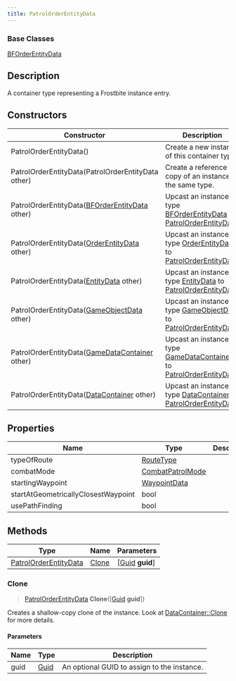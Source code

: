 ```yaml
---
title: PatrolOrderEntityData
---
```

### Base Classes

[BFOrderEntityData](BFOrderEntityData)

## Description

A container type representing a Frostbite instance entry.

## Constructors

| Constructor                                                                      | Description                                                                                                                       |
| -------------------------------------------------------------------------------- | --------------------------------------------------------------------------------------------------------------------------------- |
| PatrolOrderEntityData()                                                          | Create a new instance of this container type.                                                                                     |
| PatrolOrderEntityData(PatrolOrderEntityData other)                               | Create a reference copy of an instance of the same type.                                                                          |
| PatrolOrderEntityData([BFOrderEntityData](BFOrderEntityData) other)              | Upcast an instance of type [BFOrderEntityData](BFOrderEntityData) to [PatrolOrderEntityData](PatrolOrderEntityData).              |
| PatrolOrderEntityData([OrderEntityData](OrderEntityData) other)                  | Upcast an instance of type [OrderEntityData](OrderEntityData) to [PatrolOrderEntityData](PatrolOrderEntityData).                  |
| PatrolOrderEntityData([EntityData](EntityData) other)                            | Upcast an instance of type [EntityData](EntityData) to [PatrolOrderEntityData](PatrolOrderEntityData).                            |
| PatrolOrderEntityData([GameObjectData](GameObjectData) other)                    | Upcast an instance of type [GameObjectData](GameObjectData) to [PatrolOrderEntityData](PatrolOrderEntityData).                    |
| PatrolOrderEntityData([GameDataContainer](GameDataContainer) other)              | Upcast an instance of type [GameDataContainer](GameDataContainer) to [PatrolOrderEntityData](PatrolOrderEntityData).              |
| PatrolOrderEntityData([DataContainer](/vext/ref/shared/class/datacontainer) other) | Upcast an instance of type [DataContainer](/vext/ref/shared/class/datacontainer) to [PatrolOrderEntityData](PatrolOrderEntityData). |

## Properties

| Name                                | Type                                 | Description |
| ----------------------------------- | ------------------------------------ | ----------- |
| typeOfRoute                         | [RouteType](RouteType)               |             |
| combatMode                          | [CombatPatrolMode](CombatPatrolMode) |             |
| startingWaypoint                    | [WaypointData](WaypointData)         |             |
| startAtGeometricallyClosestWaypoint | bool                                 |             |
| usePathFinding                      | bool                                 |             |

## Methods

| Type                                           | Name            | Parameters                                     |
| ---------------------------------------------- | --------------- | ---------------------------------------------- |
| [PatrolOrderEntityData](PatrolOrderEntityData) | [Clone](#clone) | \[[Guid](/vext/ref/shared/class/guid) **guid**\] |

### Clone

> [PatrolOrderEntityData](PatrolOrderEntityData) **Clone**(\[[Guid](/vext/ref/shared/class/guid) **guid**\])

Creates a shallow-copy clone of the instance. Look at [DataContainer::Clone](/vext/ref/shared/class/datacontainer#clone) for more details.

#### Parameters

| Name | Type         | Description                                 |
| ---- | ------------ | ------------------------------------------- |
| guid | [Guid](Guid) | An optional GUID to assign to the instance. |
